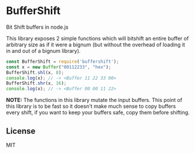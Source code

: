 # BufferShift

Bit Shift buffers in node.js

This library exposes 2 simple functions which will bitshift an entire buffer of arbitrary size
as if it were a bignum (but without the overhead of loading it in and out of a bignum library).

```javascript
const BufferShift = require('buffershift');
const x = new Buffer("00112233", "hex");
BufferShift.shl(x, 8);
console.log(x); // -> <Buffer 11 22 33 00>
BufferShift.shr(x, 16);
console.log(x); // -> <Buffer 00 00 11 22>
```

**NOTE:** The functions in this library mutate the input buffers. This point of this library is
to be fast so it doesn't make much sense to copy buffers every shift, if you want to keep your
buffers safe, copy them before shifting.

## License

MIT

